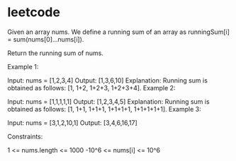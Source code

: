 # leetcode



Given an array nums. We define a running sum of an array as runningSum[i] = sum(nums[0]…nums[i]).

Return the running sum of nums.

 

Example 1:

Input: nums = [1,2,3,4]
Output: [1,3,6,10]
Explanation: Running sum is obtained as follows: [1, 1+2, 1+2+3, 1+2+3+4].
Example 2:

Input: nums = [1,1,1,1,1]
Output: [1,2,3,4,5]
Explanation: Running sum is obtained as follows: [1, 1+1, 1+1+1, 1+1+1+1, 1+1+1+1+1].
Example 3:

Input: nums = [3,1,2,10,1]
Output: [3,4,6,16,17]
 

Constraints:

1 <= nums.length <= 1000
-10^6 <= nums[i] <= 10^6
